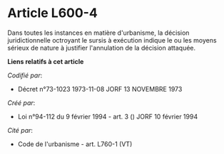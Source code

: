 # Article L600-4

Dans toutes les instances en matière d'urbanisme, la décision juridictionnelle octroyant le sursis à exécution indique le ou
les moyens sérieux de nature à justifier l'annulation de la décision attaquée.

**Liens relatifs à cet article**

_Codifié par_:

  - Décret n°73-1023 1973-11-08 JORF 13 NOVEMBRE 1973

_Créé par_:

  - Loi n°94-112 du 9 février 1994 - art. 3 () JORF 10 février 1994

_Cité par_:

  - Code de l'urbanisme - art. L760-1 (VT)

